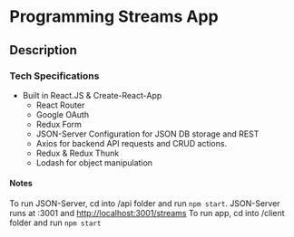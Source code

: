 # Programming Streams App

## Description

### Tech Specifications

- Built in React.JS & Create-React-App
  - React Router
  - Google OAuth
  - Redux Form
  - JSON-Server Configuration for JSON DB storage and REST
  - Axios for backend API requests and CRUD actions.
  - Redux & Redux Thunk
  - Lodash for object manipulation

#### Notes

To run JSON-Server, cd into /api folder and run `npm start`. JSON-Server runs at :3001 and <http://localhost:3001/streams>
To run app, cd into /client folder and run `npm start`
